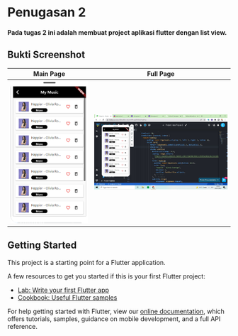 # Penugasan 2 

<h4>Pada tugas 2 ini adalah membuat project aplikasi flutter dengan list view.</h4>

## Bukti Screenshot

| Main Page  | Full Page |
| ----- | ----- |
| ![main_page](https://github.com/Elshita31/Penugasan-2/blob/master/dok-2.png)  | ![full_page](https://github.com/Elshita31/Penugasan-2/blob/master/elshitaaaa.JPG) | 

## Getting Started

This project is a starting point for a Flutter application.

A few resources to get you started if this is your first Flutter project:

- [Lab: Write your first Flutter app](https://flutter.dev/docs/get-started/codelab)
- [Cookbook: Useful Flutter samples](https://flutter.dev/docs/cookbook)

For help getting started with Flutter, view our
[online documentation](https://flutter.dev/docs), which offers tutorials,
samples, guidance on mobile development, and a full API reference.

